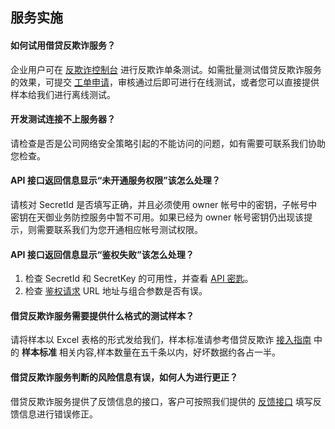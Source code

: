 ## 服务实施

#### 如何试用借贷反欺诈服务？
企业用户可在 [反欺诈控制台](http://console.tcecqpoc.fsphere.cn/tianyu/service/antifraud/test) 进行反欺诈单条测试。如需批量测试借贷反欺诈服务的效果，可提交 [工单申请](http://console.tcecqpoc.fsphere.cn/workorder/category/create?level1_id=141&level2_id=151&level1_name=%E5%AE%89%E5%85%A8%E6%9C%8D%E5%8A%A1&level2_name=%E5%A4%A9%E5%BE%A1%E4%B8%9A%E5%8A%A1%E5%AE%89%E5%85%A8%E9%98%B2%E6%8A%A4%20BSP)，审核通过后即可进行在线测试，或者您可以直接提供样本给我们进行离线测试。

#### 开发测试连接不上服务器？
请检查是否是公司网络安全策略引起的不能访问的问题，如有需要可联系我们协助您检查。

#### API 接口返回信息显示“未开通服务权限”该怎么处理？
请核对 SecretId 是否填写正确，并且必须使用 owner 帐号中的密钥，子帐号中密钥在天御业务防控服务中暂不可用。如果已经为 owner 帐号密钥仍出现该提示，则需要联系我们为您开通相应帐号测试权限。

#### API 接口返回信息显示“鉴权失败”该怎么处理？
1. 检查 SecretId 和 SecretKey 的可用性，并查看 [API 密匙](http://console.tcecqpoc.fsphere.cn/capi)。
2. 检查 [鉴权请求](http://tcecqpoc.fsphere.cn/document/product/295/7287) URL 地址与组合参数是否有误。

#### 借贷反欺诈服务需要提供什么格式的测试样本？
请将样本以 Excel 表格的形式发给我们，样本标准请参考借贷反欺诈 [接入指南](http://tcecqpoc.fsphere.cn/document/product/295/7844) 中的 **样本标准** 相关内容,样本数量在五千条以内，好坏数据约各占一半。

#### 借贷反欺诈服务判断的风险信息有误，如何人为进行更正？
借贷反欺诈服务提供了反馈信息的接口，客户可按照我们提供的 [反馈接口](http://tcecqpoc.fsphere.cn/doc/api/254/4052) 填写反馈信息进行错误修正。
